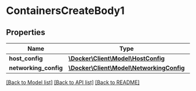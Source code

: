 # ContainersCreateBody1

## Properties
Name | Type | Description | Notes
------------ | ------------- | ------------- | -------------
**host_config** | [**\Docker\Client\Model\HostConfig**](HostConfig.md) |  | [optional] 
**networking_config** | [**\Docker\Client\Model\NetworkingConfig**](NetworkingConfig.md) |  | [optional] 

[[Back to Model list]](../../README.md#documentation-for-models) [[Back to API list]](../../README.md#documentation-for-api-endpoints) [[Back to README]](../../README.md)

